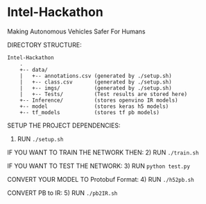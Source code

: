 # Intel-Hackathon
Making Autonomous Vehicles Safer For Humans

DIRECTORY STRUCTURE:

```
Intel-Hackathon
    .
    +-- data/
    |   +-- annotations.csv (generated by ./setup.sh)
    |   +-- class.csv       (generated by ./setup.sh)
    |   +-- imgs/           (generated by ./setup.sh)
    |   +-- Tests/          (Test results are stored here)
    +-- Inference/          (stores openvino IR models)
    +-- model               (stores keras h5 models)
    +-- tf_models           (stores tf pb models)     
```
SETUP THE PROJECT DEPENDENCIES:
1) RUN `./setup.sh`

IF YOU WANT TO TRAIN THE NETWORK THEN:
2) RUN `./train.sh`

IF YOU WANT TO TEST THE NETWORK:
3) RUN `python test.py`

CONVERT YOUR MODEL TO Protobuf Format:
4) RUN `./h52pb.sh`

CONVERT PB to IR:
5) RUN `./pb2IR.sh`

